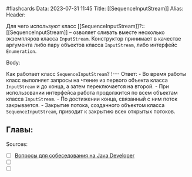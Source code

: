 #flashcards
Data: 2023-07-31 11:45
Title: [[SequenceInputStream]]
Alias:
Header:

Для чего используют класс [[SequenceInputStream]]?::[[SequenceInputStream]] – озволяет сливать вместе несколько экземпляров класса `InputStream`. Конструктор принимает в качестве аргумента либо пару объектов класса `InputStream`, либо интерфейс `Enumeration`.
<!--SR:!2023-11-04,10,170-->


Body:


Как работает класс `SequenceInputStream`?
!---
Ответ:
	- Во время работы класс выполняет запросы на чтение из первого объекта класса `InputStream` и до конца, а затем переключается на второй.
	- При использовании интерфейса работа продолжится по всем объектам класса `InputStream`.
	- По достижении конца, связанный с ним поток закрывается.
	- Закрытие потока, созданного объектом класса `SequenceInputStream`, приводит к закрытию всех открытых потоков.
<!--SR:!2023-10-27,1,130-->




Главы:
-


Sources:
- [ ] [Вопросы для собеседования на Java Developer](https://github.com/enhorse/java-interview/blob/master/README.md#%D0%9E%D0%9E%D0%9F)
- [ ] []()
- [ ] []()
